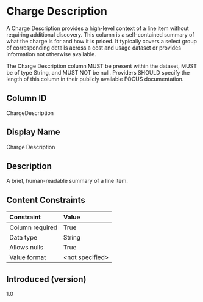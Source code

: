 # Charge Description

A Charge Description provides a high-level context of a line item without requiring additional discovery.  This column is a self-contained summary of what the charge is for and how it is priced.  It typically covers a select group of corresponding details across a cost and usage dataset or provides information not otherwise available.

The Charge Description column MUST be present within the dataset, MUST be of type String, and MUST NOT be null.  Providers SHOULD specify the length of this column in their publicly available FOCUS documentation.

## Column ID

ChargeDescription

## Display Name

Charge Description

## Description

A brief, human-readable summary of a line item.

## Content Constraints

|    Constraint   |      Value       |
|:----------------|:-----------------|
| Column required | True             |
| Data type       | String           |
| Allows nulls    | True             |
| Value format    | \<not specified> |

## Introduced (version)

1.0
